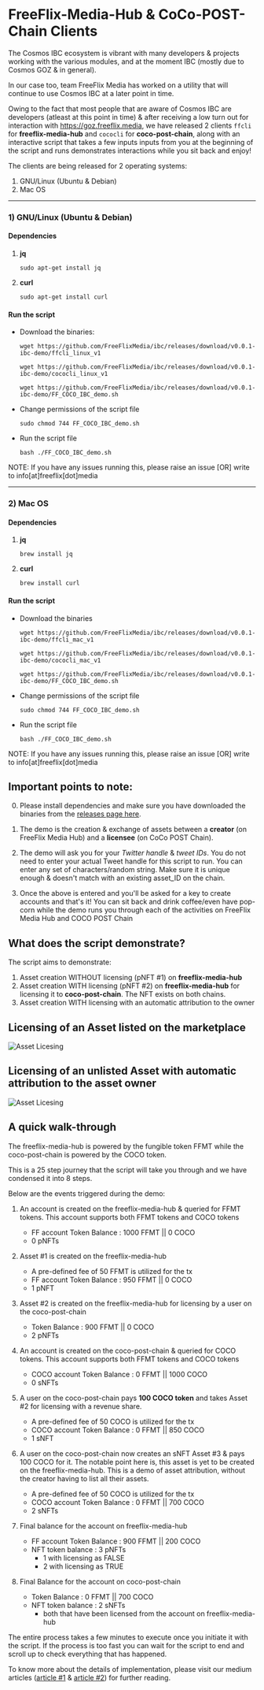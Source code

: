 FreeFlix-Media-Hub & CoCo-POST-Chain Clients
==

The Cosmos IBC ecosystem is vibrant with many developers & projects working with the various modules, and at the moment IBC (mostly due to Cosmos GOZ & in general).

In our case too, team FreeFlix Media has worked on a utility that will continue to use Cosmos IBC at a later point in time.

Owing to the fact that most people that are aware of Cosmos IBC are developers (atleast at this point in time) & after receiving a low turn out for interaction with https://goz.freeflix.media, we have released 2 clients ```ffcli``` for **freeflix-media-hub** and ```cococli``` for **coco-post-chain**, along with an interactive script that takes a few inputs inputs from you at the beginning of the script and runs demonstrates interactions while you sit back and enjoy!

The clients are being released for 2 operating systems:

1) GNU/Linux (Ubuntu & Debian)
2) Mac OS

-----

### 1) GNU/Linux (Ubuntu & Debian)

#### Dependencies

1) **jq**

    ``` sudo apt-get install jq ```

2) **curl**

    ``` sudo apt-get install curl ```

#### Run the script

- Download the binaries:

  ```wget https://github.com/FreeFlixMedia/ibc/releases/download/v0.0.1-ibc-demo/ffcli_linux_v1```

  ```wget https://github.com/FreeFlixMedia/ibc/releases/download/v0.0.1-ibc-demo/cococli_linux_v1```

  ```wget https://github.com/FreeFlixMedia/ibc/releases/download/v0.0.1-ibc-demo/FF_COCO_IBC_demo.sh```

- Change permissions of the script file

  `sudo chmod 744 FF_COCO_IBC_demo.sh`

- Run the script file

  `bash ./FF_COCO_IBC_demo.sh`
  
NOTE: If you have any issues running this, please raise an issue [OR] write to info[at]freeflix[dot]media

---------

### 2) Mac OS

#### Dependencies

1) **jq**

    ``` brew install jq ```

2) **curl**

    ``` brew install curl ```

#### Run the script

- Download the binaries

  ```wget https://github.com/FreeFlixMedia/ibc/releases/download/v0.0.1-ibc-demo/ffcli_mac_v1```

  ```wget https://github.com/FreeFlixMedia/ibc/releases/download/v0.0.1-ibc-demo/cococli_mac_v1```

  ```wget https://github.com/FreeFlixMedia/ibc/releases/download/v0.0.1-ibc-demo/FF_COCO_IBC_demo.sh```

- Change permissions of the script file

  `sudo chmod 744 FF_COCO_IBC_demo.sh`

- Run the script file

  `bash ./FF_COCO_IBC_demo.sh`

NOTE: If you have any issues running this, please raise an issue [OR] write to info[at]freeflix[dot]media

Important points to note:
---

0. Please install dependencies and make sure you have downloaded the binaries from the [releases page here](https://github.com/FreeFlixMedia/ibc/releases/tag/v0.0.1-ibc-demo).

1. The demo is the creation & exchange of assets between a **creator** (on FreeFlix Media Hub) and a **licensee** (on CoCo POST Chain).

2. The demo will ask you for your *Twitter handle* & *tweet IDs*. You do not need to enter your actual Tweet handle for this script to run. You can enter any set of characters/random string. Make sure it is unique enough & doesn't match with an existing asset_ID on the chain.

3. Once the above is entered and you'll be asked for a key to create accounts and that's it! You can sit back and drink coffee/even have pop-corn while the demo runs you through each of the activities on FreeFlix Media Hub and COCO POST Chain

What does the script demonstrate?
---

The script aims to demonstrate:

1. Asset creation WITHOUT licensing (pNFT #1) on **freeflix-media-hub**
2. Asset creation WITH licensing (pNFT #2) on **freeflix-media-hub** for licensing it to **coco-post-chain**. The NFT exists on both chains.
3. Asset creation WITH licensing with an automatic attribution to the owner

Licensing of an Asset listed on the marketplace
---

![Asset Licesing](https://raw.githubusercontent.com/FreeFlixMedia/ibc/master/goz/media/FreeFlixMedia_CosmicCompass_CosmosGOZ_ListedAssetExchangeFROM_FF_to_COCO.png)

Licensing of an unlisted Asset with automatic attribution to the asset owner
---

![Asset Licesing](https://raw.githubusercontent.com/FreeFlixMedia/ibc/master/goz/media/FreeFlixMedia_CosmicCompass_CosmosGOZ_UnlistedAssetExchange_FROM_COCO_2_FreeFlix_and_back.png)


A quick walk-through
---

The freeflix-media-hub is powered by the fungible token FFMT while the coco-post-chain is powered by the COCO token.

This is a 25 step journey that the script will take you through and we have condensed it into 8 steps. 

Below are the events triggered during the demo:

1) An account is created on the freeflix-media-hub & queried for FFMT tokens. This account supports both FFMT tokens and COCO tokens
    - FF account Token Balance : 1000 FFMT || 0 COCO
    - 0 pNFTs

2) Asset #1 is created on the freeflix-media-hub
    - A pre-defined fee of 50 FFMT is utilized for the tx
    - FF account Token Balance : 950 FFMT || 0 COCO
    - 1 pNFT

3) Asset #2 is created on the freeflix-media-hub for licensing by a user on the coco-post-chain
    - Token Balance : 900 FFMT || 0 COCO
    - 2 pNFTs

4) An account is created on the coco-post-chain & queried for COCO tokens. This account supports both FFMT tokens and COCO tokens
    - COCO account Token Balance : 0 FFMT || 1000 COCO
    - 0 sNFTs

5) A user on the coco-post-chain pays **100 COCO token** and takes Asset #2 for licensing with a revenue share.
    - A pre-defined fee of 50 COCO is utilized for the tx
    - COCO account Token Balance : 0 FFMT || 850 COCO
    - 1 sNFT

6) A user on the coco-post-chain now creates an sNFT Asset #3 & pays 100 COCO for it. The notable point here is, this asset is yet to be created on the freeflix-media-hub. This is a demo of asset attribution, without the creator having to list all their assets.
    - A pre-defined fee of 50 COCO is utilized for the tx
    - COCO account Token Balance : 0 FFMT || 700 COCO
    - 2 sNFTs

7) Final balance for the account on freeflix-media-hub
    - FF account Token Balance : 900 FFMT || 200 COCO
    - NFT token balance : 3 pNFTs
        - 1 with licensing as FALSE
        - 2 with licensing as TRUE

8) Final Balance for the account on coco-post-chain
    - Token Balance : 0 FFMT || 700 COCO
    - NFT token balance : 2 sNFTs
        - both that have been licensed from the account on freeflix-media-hub

The entire process takes a few minutes to execute once you initiate it with the script. If the process is too fast you can wait for the script to end and scroll up to check everything that has happened.

To know more about the details of implementation, please visit our medium articles ([article #1](https://medium.com/freeflix/community-powered-linear-broadcast-using-cosmos-ibc-by-freeflix-media-cosmic-compass-coco-bfb00b4584b9) & [article #2](https://medium.com/freeflix/community-powered-linear-broadcast-using-cosmos-ibc-by-freeflix-media-cosmic-compass-coco-bfb00b4584b9)) for further reading.
